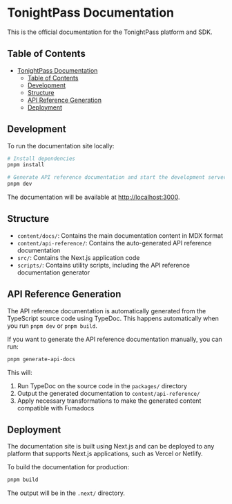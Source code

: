 # TonightPass Documentation

This is the official documentation for the TonightPass platform and SDK.

## Table of Contents

- [TonightPass Documentation](#tonightpass-documentation)
  - [Table of Contents](#table-of-contents)
  - [Development](#development)
  - [Structure](#structure)
  - [API Reference Generation](#api-reference-generation)
  - [Deployment](#deployment)

## Development

To run the documentation site locally:

```bash
# Install dependencies
pnpm install

# Generate API reference documentation and start the development server
pnpm dev
```

The documentation will be available at [http://localhost:3000](http://localhost:3000).

## Structure

- `content/docs/`: Contains the main documentation content in MDX format
- `content/api-reference/`: Contains the auto-generated API reference documentation
- `src/`: Contains the Next.js application code
- `scripts/`: Contains utility scripts, including the API reference documentation generator

## API Reference Generation

The API reference documentation is automatically generated from the TypeScript source code using TypeDoc. This happens automatically when you run `pnpm dev` or `pnpm build`.

If you want to generate the API reference documentation manually, you can run:

```bash
pnpm generate-api-docs
```

This will:
1. Run TypeDoc on the source code in the `packages/` directory
2. Output the generated documentation to `content/api-reference/`
3. Apply necessary transformations to make the generated content compatible with Fumadocs

## Deployment

The documentation site is built using Next.js and can be deployed to any platform that supports Next.js applications, such as Vercel or Netlify.

To build the documentation for production:

```bash
pnpm build
```

The output will be in the `.next/` directory.